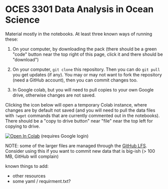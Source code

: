 # OCES 3301 Data Analysis in Ocean Science

Material mostly in the notebooks. At least three known ways of running these:

1) On your computer, by downloading the pack (there should be a green "code" button near the top right of this page, click it and there should be "download")

2) On your computer, `git clone` this repository. Then you can do `git pull` you get updates (if any). You may or may not want to fork the repository (need a GitHub account), then you can commit changes too.

3) In Google colab, but you will need to pull copies to your own Google drive, otherwise changes are not saved.

Clicking the icon below will open a temporary Colab instance, where changes are by default not saved (and you will need to pull the data files with `!wget` commands that are currently commented out in the notebooks). There should be a "copy to drive button" near "file" near the top left for copying to drive.

[![Open In Colab](https://colab.research.google.com/assets/colab-badge.svg)](https://colab.research.google.com/github/julianmak/OCES3301_data_analysis/blob/main/) (requires Google login)

NOTE: some of the larger files are managed through the [GitHub LFS](https://git-lfs.github.com/). Consider using this if you want to commit new data that is big-ish (> 100 MB, GitHub will complain)

known things to add:

* other resources
* some yaml / requirment.txt?
